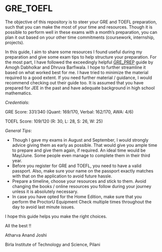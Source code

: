 # GRE_TOEFL
The objective of this repository is to steer your GRE and TOEFL preparation, such that you can make the most of your time and resources. Though it is possible to perform well in these exams with a month’s preparation, you can plan it out based on your other time commitments (coursework, internship, projects). 

In this guide, I aim to share some resources I found useful during my preparation and give some exam tips to help structure your preparation. For the most part, I have followed the exceedingly helpful [GRE_PREP](https://github.com/AmoghDabholkar/GRE_PREP) guide by Amogh Dabholkar and Dhruva Barfiwala. I hope to further streamline it based on what worked best for me. I have tried to minimize the material required to a good extent. If you need further material / guidance, I would recommend checking out their guide too. It is assumed that you have prepared for JEE in the past and have adequate background in high school mathematics.

*Credentials*:

GRE Score: 331/340 (Quant: 169/170, Verbal: 162/170, AWA: 4/6)

TOEFL Score: 109/120 (R: 30, L: 28, S: 26, W: 25) 

*General Tips*:
- Though I gave my exams in August and September, I would strongly advice giving them as early as possible. That would give you ample time to prepare and give them again, if required. An ideal time would be May/June. Some people even manage to complete them in their third year.
- Before you register for GRE and TOEFL, you need to have a valid passport. Also, make sure your name on the passport exactly matches with that on the application to avoid future hassle.
- Prepare a timeline, choose your resources and stick to them. Avoid changing the books / online resources you follow during your journey unless it is absolutely necessary.
- In case you have opted for the Home Edition, make sure that you perform the ProctorU Equipment Check multiple times throughout the day to avoid last minute issues.

I hope this guide helps you make the right choices.

All the best !!

Atharva Anand Joshi

Birla Institute of Technology and Science, Pilani

